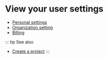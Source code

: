 # View your user settings

* [Personal settings](https://console.chainstack.com/user/settings/personal)
* [Organization setting](https://console.chainstack.com/user/settings/organization)
* [Billing](https://console.chainstack.com/user/settings/billing)

::: tip See also
* [Create a project](/platform/create-a-project)
:::